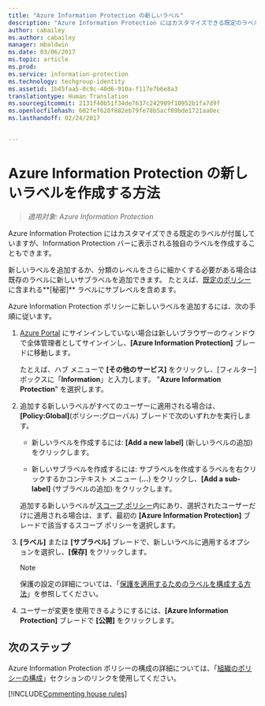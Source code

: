 ```yaml
---
title: "Azure Information Protection の新しいラベル"
description: "Azure Information Protection にはカスタマイズできる既定のラベルが付属していますが、Information Protection バーに表示される独自のラベルを作成することもできます。"
author: cabailey
ms.author: cabailey
manager: mbaldwin
ms.date: 03/06/2017
ms.topic: article
ms.prod: 
ms.service: information-protection
ms.technology: techgroup-identity
ms.assetid: 1b45faa5-0c9c-40d6-910a-f117e7b6e8a3
translationtype: Human Translation
ms.sourcegitcommit: 2131f40b51f34de7637c242909f10952b1fa7d9f
ms.openlocfilehash: 602fef628f882eb79fe78b5acf89bde1721aa0ec
ms.lasthandoff: 02/24/2017


---
```


# <a name="how-to-create-a-new-label-for-azure-information-protection"></a>Azure Information Protection の新しいラベルを作成する方法

>*適用対象: Azure Information Protection*

Azure Information Protection にはカスタマイズできる既定のラベルが付属していますが、Information Protection バーに表示される独自のラベルを作成することもできます。

新しいラベルを追加するか、分類のレベルをさらに細かくする必要がある場合は既存のラベルに新しいサブラベルを追加できます。 たとえば、[既定のポリシー](configure-policy-default.md)に含まれる**[秘密]** ラベルにサブレベルを含めます。

Azure Information Protection ポリシーに新しいラベルを追加するには、次の手順に従います。

1. [Azure Portal](https://portal.azure.com) にサインインしていない場合は新しいブラウザーのウィンドウで全体管理者としてサインインし、**[Azure Information Protection]** ブレードに移動します。 
    
    たとえば、ハブ メニューで **[その他のサービス]** をクリックし、[フィルター] ボックスに「**Information**」と入力します。 "**Azure Information Protection**" を選択します。

2. 追加する新しいラベルがすべてのユーザーに適用される場合は、**[Policy:Global]**(ポリシー:グローバル) ブレードで次のいずれかを実行します。 

    - 新しいラベルを作成するには: **[Add a new label]** (新しいラベルの追加) をクリックします。

    - 新しいサブラベルを作成するには: サブラベルを作成するラベルを右クリックするかコンテキスト メニュー (**...**) をクリックし、**[Add a sub-label]** (サブラベルの追加) をクリックします。
    
     追加する新しいラベルが[スコープ ポリシー](configure-policy-scope.md)内にあり、選択されたユーザーだけに適用される場合は、まず、最初の **[Azure Information Protection]** ブレードで該当するスコープ ポリシーを選択します。

3. **[ラベル]** または **[サブラベル]** ブレードで、新しいラベルに適用するオプションを選択し、**[保存]** をクリックします。

    > [!NOTE]
    >保護の設定の詳細については、「[保護を適用するためのラベルを構成する方法](configure-policy-protection.md)」を参照してください。

4. ユーザーが変更を使用できるようにするには、**[Azure Information Protection]** ブレードで **[公開]** をクリックします。

## <a name="next-steps"></a>次のステップ

Azure Information Protection ポリシーの構成の詳細については、「[組織のポリシーの構成](configure-policy.md#configuring-your-organizations-policy)」セクションのリンクを使用してください。  

[!INCLUDE[Commenting house rules](../includes/houserules.md)]


